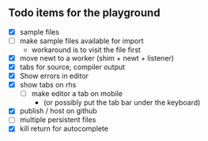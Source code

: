 
## Todo items for the playground

- [x] sample files
- [ ] make sample files available for import
  - workaround is to visit the file first
- [x] move newt to a worker (shim + newt + listener)
- [x] tabs for source, compiler output
- [x] Show errors in editor
- [x] show tabs on rhs
  - [ ] make editor a tab on mobile
    - (or possibly put the tab bar under the keyboard)
- [x] publish / host on github
- [ ] multiple persistent files
- [x] kill return for autocomplete

